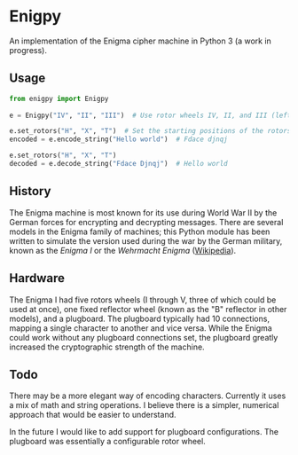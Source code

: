 # Enigpy
An implementation of the Enigma cipher machine in Python 3 (a work in progress).

## Usage

```python
from enigpy import Enigpy
    
e = Enigpy("IV", "II", "III")  # Use rotor wheels IV, II, and III (left to right), with no plugboard configuration

e.set_rotors("H", "X", "T")  # Set the starting positions of the rotors to H, D, and X
encoded = e.encode_string("Hello world")  # Fdace djnqj

e.set_rotors("H", "X", "T")
decoded = e.decode_string("Fdace Djnqj")  # Hello world
```

## History

The Enigma machine is most known for its use during World War II by the German forces for encrypting and decrypting
messages. There are several models in the Enigma family of machines; this Python module has been written to simulate the
version used during the war by the German military, known as the *Enigma I* or the *Wehrmacht Enigma*
([Wikipedia](http://en.wikipedia.org/wiki/Enigma_machine#Military_Enigma)).

## Hardware

The Enigma I had five rotors wheels (I through V, three of which could be used at once), one fixed reflector wheel
(known as the "B" reflector in other models), and a plugboard. The plugboard typically had 10 connections, mapping
a single character to another and vice versa. While the Enigma could work without any plugboard connections set, the
plugboard greatly increased the cryptographic strength of the machine.

## Todo

There may be a more elegant way of encoding characters. Currently it uses a mix of math and string operations. I believe
there is a simpler, numerical approach that would be easier to understand.

In the future I would like to add support for plugboard configurations. The plugboard was essentially a configurable
rotor wheel.